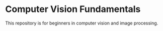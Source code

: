 # Computer Vision Fundamentals
This repository is for beginners in computer vision and image processing. 
